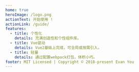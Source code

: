 ```yaml
---
home: true
heroImage: /logo.png
actionText: 开始使用 !
actionLink: /guide/
features:
  - title: 个性化
    details: 充满创造性和个性组件库。
  - title: Vue驱动
    details: Vue2基础上完成，可全局或按需引入。
  - title: 轻量
    details: 通过配置webpack打包，体积小巧。
footer: MIT Licensed | Copyright © 2018-present Evan You
---
```

